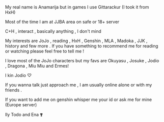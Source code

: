 My real name is Anamarija but in games I use Gittarackur (I took it from HxH)

Most of the time I am at JJBA area on safe or 18+ server

C+H , interact , basically anything , I don't mind

My interests are JoJo , reading , HxH , Genshin , MLA , Madoka , JJK , history and few more . If you have something to recommend me for reading or watching please feel free to tell me ! 

I love most of the JoJo characters but my favs are Okuyasu , Josuke , Jodio , Dragona , Miu Miu and Ermes!

I kin Jodio ♡
 
If you wanna talk just approach me , I am usually online alone or with my friends . 

If you want to add me on genshin 
whisper me your id or ask me for mine (Europe server)


Ily Todo and Ena ❣️



